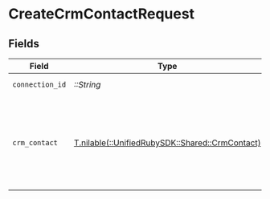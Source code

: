 # CreateCrmContactRequest


## Fields

| Field                                                                                    | Type                                                                                     | Required                                                                                 | Description                                                                              |
| ---------------------------------------------------------------------------------------- | ---------------------------------------------------------------------------------------- | ---------------------------------------------------------------------------------------- | ---------------------------------------------------------------------------------------- |
| `connection_id`                                                                          | *::String*                                                                               | :heavy_check_mark:                                                                       | ID of the connection                                                                     |
| `crm_contact`                                                                            | [T.nilable(::UnifiedRubySDK::Shared::CrmContact)](../../models/shared/crmcontact.md)     | :heavy_minus_sign:                                                                       | A contact represents a person that optionally is associated with a deal and/or a company |